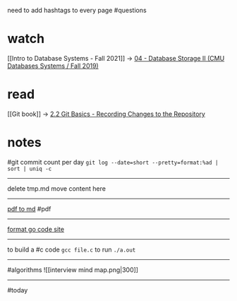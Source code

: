 need to add hashtags to every page #questions 

# watch

[[Intro to Database Systems - Fall 2021]]  ->  [04 - Database Storage II (CMU Databases Systems / Fall 2019)](https://www.youtube.com/watch?v=YWRYEXNy6IE)

# read 

[[Git book]] -> [2.2 Git Basics - Recording Changes to the Repository](https://git-scm.com/book/en/v2/Git-Basics-Recording-Changes-to-the-Repository)

# notes

#git commit count per day    `git log --date=short --pretty=format:%ad | sort | uniq -c`

___

delete tmp.md move content here 

___

[pdf to md](https://pdf2md.morethan.io/) #pdf

___

[format go code site](https://www.cleancss.com/go-beautify/)

___

to build a #c code `gcc file.c` to run `./a.out` 

___

#algorithms 
![[interview mind map.png|300]]

___








#today